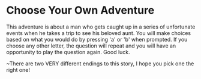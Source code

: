 # Choose Your Own Adventure
This adventure is about a man who gets caught up in a series of unfortunate events when he takes a trip to see his beloved aunt. You will make choices based on what you would do by pressing 'a' or 'b' when prompted. If you choose any other letter, the question will repeat and you will have an opportunity to play the question again. Good luck. 

~There are two VERY different endings to this story, I hope you pick one the right one!

